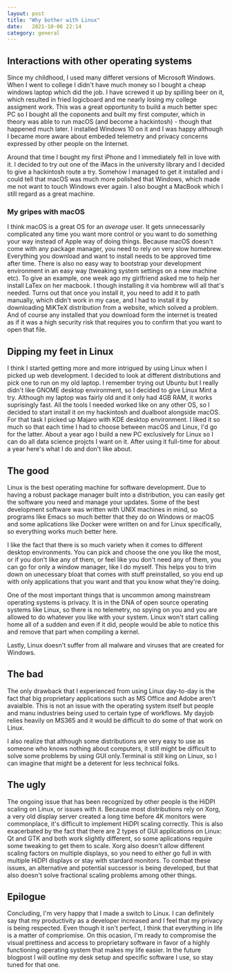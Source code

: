 ```yaml
---
layout: post
title: "Why bother with Linux"
date:   2021-10-06 22:14
category: general
---
```


## Interactions with other operating systems

Since my childhood, I used many differet versions of Microsoft Windows. When I went to college I didn't have much money so I bought a cheap windows laptop which did the job. I have screwed it up by spilling beer on it, which resulted in fried logicboard and me nearly losing my college assigment work. This was a great opportunity to build a much better spec PC so I bought all the coponents and built my first computer, which in theory was able to run macOS (and become a hackintosh) - though that happened much later. I installed Windows 10 on it and I was happy although I became more aware about embeded telemetry and privacy concerns expressed by other people on the Internet.

Around that time I bought my first iPhone and I immediately fell in love with it. I decided to try out one of the iMacs in the university library and I decided to give a hackintosh route a try. Somehow I managed to get it installed and i could tell that macOS was much more polished that Windows, which made me not want to touch Windows ever again. I also bought a MacBook which I still regard as a great machine.

### My gripes with macOS

I think macOS is a great OS for an *average* user. It gets unnecessarily complicated any time you want more control or you want to do something your way instead of Apple way of doing things. Because macOS doesn't come with any package manager, you need to rely on very slow homebrew. Everything you download and want to install needs to be approved time after time. There is also no easy way to bootstrap your development environment in an easy way (tweaking system settings on a new machine etc). To give an example, one week ago my girlfriend asked me to help her install LaTex on her macbook. I though installing it via hombrew will all that's needed. Turns out that once you install it, you need to add it to path manually, which didn't work in my case, and I had to install it by downloading MiKTeX distribution from a website, which solved a problem. And of course any installed that you download form the internet is treated as if it was a high security risk that requires you to confirm that you want to open that file.

## Dipping my feet in Linux

I think I started getting more and more intrigued by using Linux when I picked up web development. I decided to look at different distributions and pick one to run on my old laptop. I remember trying out Ubuntu but I really didn't like GNOME desktop environment, so I decided to give Linux Mint a try. Although my laptop was fairly old and it only had 4GB RAM, it works suprisingly fast. All the tools I needed worked like on any other OS, so I decided to start install it on my hackintosh and dualboot alongside macOS. For that task I picked up Majaro with KDE desktop environment. I liked it so much so that each time I had to choose between macOS and Linux, I'd go for the latter. About a year ago I build a new PC exclusively for Linux so I can do all data science projcts I want on it. After using it full-time for about a year here's what I do and don't like about. 

## The good 

Linux is the best operating machine for software development. Due to having a robust package manager built into a distribution, you can easily get the software you need and manage your updates. Some of the best development software was written with UNIX machines in mind, so programs like Emacs so much better that they do on Windows or macOS and some aplications like Docker were written on and for Linux specifically, so everything works much better here. 

I like the fact that there is so much variety when it comes to different desktop environments. You can pick and choose the one you like the most, or if you don't like any of them, or feel like you don't need any of them, you can go for only a window manager, like I do myself. This helps you to trim down on unecessary bloat that comes with stuff preinstalled, so you end up with only applications that you want and that you know what they're doing. 

One of the most important things that is uncommon among  mainstream operating systems is privacy. It is in the DNA of open source operating systems like Linux, so there is no telemetry, no spying on you and you are allowed to do whatever you like with your system. Linux won't start calling home all of a sudden and even if it did, people would be able to notice this and remove that part when compiling a kernel. 

Lastly, Linux doesn't suffer from all malware and viruses that are created for Windows. 

## The bad 

The only drawback that I experienced from using Linux day-to-day is the fact that big proprietary applications such as MS Office and Adobe aren't avaialble. This is not an issue with the operating system itself but people and manu industries being used to certain type of workflows. My dayjob relies heavily on MS365 and it would be difficult to do some of that work on Linux. 

I also realize that although some distributions are very easy to use as someone who knows nothing about computers, it still might be difficult to solve some problems by using GUI only.Terminal is still king on Linux, so I can imagine that might be a deterent for less technical folks.


## The ugly

The ongoing issue that has been recognized by other people is the HiDPI scaling on Linux, or issues with it. Because most distributions rely on Xorg, a very old display server created a long time before 4K monitors were commonplace, it's difficult to implement HiDPI scaling correctly. This is also exacerbated by the fact that there are 2 types of GUI applications on Linux: Qt and GTK and both work slightly different, so some aplications require some tweaking to get them to scale. Xorg also doesn't allow different scaling factors on multiple displays, so you need to either go full in with multiple HiDPI displays or stay with stardard monitors. To combat these issues, an alternative and potential successor is being developed, but that also doesn't solve fractional scaling problems among other things. 

## Epilogue

Concluding, I'm very happy that I made a switch to Linux. I can definitely say that my productivity as a developer increased and I feel that my privacy is being respected. Even though it isn't perfect, I think that everything in life is a matter of compriomise. On this ocasion, I'm ready to compromise the visual prettiness and access to proprietary software in favor of a highly functioning operating system that makes my life easier. In the future blogpost I will outline my desk setup and specific software I use, so stay tuned for that one. 

